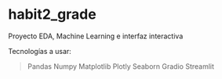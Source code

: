 # habit2_grade
Proyecto EDA, Machine Learning e interfaz interactiva

Tecnologías a usar: 
> Pandas
> Numpy
> Matplotlib
> Plotly
> Seaborn
> Gradio
> Streamlit

